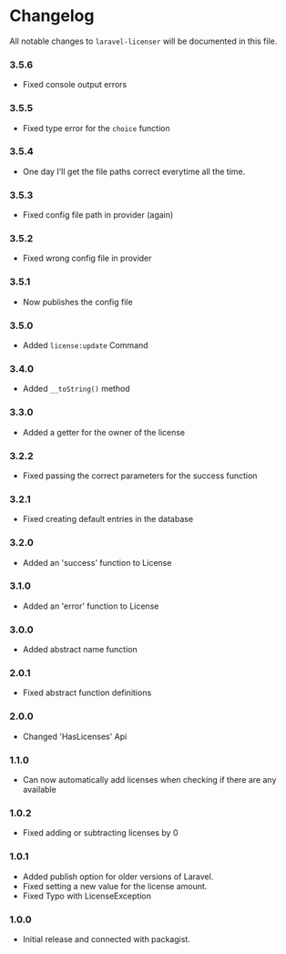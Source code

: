 # Changelog

All notable changes to `laravel-licenser` will be documented in this file.

### 3.5.6
- Fixed console output errors

### 3.5.5
- Fixed type error for the `choice` function

### 3.5.4
- One day I'll get the file paths correct everytime all the time.

### 3.5.3
- Fixed config file path in provider (again)

### 3.5.2
- Fixed wrong config file in provider

### 3.5.1
- Now publishes the config file

### 3.5.0
- Added `license:update` Command

### 3.4.0
- Added `__toString()` method

### 3.3.0
- Added a getter for the owner of the license

### 3.2.2
- Fixed passing the correct parameters for the success function

### 3.2.1
- Fixed creating default entries in the database

### 3.2.0
- Added an 'success' function to License

### 3.1.0
- Added an 'error' function to License

### 3.0.0
- Added abstract name function

### 2.0.1
- Fixed abstract function definitions

### 2.0.0
- Changed 'HasLicenses' Api

### 1.1.0
- Can now automatically add licenses when checking if there are any available

### 1.0.2
- Fixed adding or subtracting licenses by 0

### 1.0.1
- Added publish option for older versions of Laravel.
- Fixed setting a new value for the license amount.
- Fixed Typo with LicenseException

### 1.0.0
- Initial release and connected with packagist.
